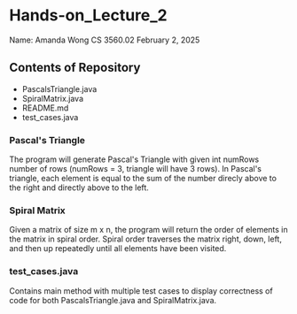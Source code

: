 # Hands-on_Lecture_2
Name: Amanda Wong
CS 3560.02
February 2, 2025
## Contents of Repository
* PascalsTriangle.java
* SpiralMatrix.java
* README.md
* test_cases.java
### Pascal's Triangle
The program will generate Pascal's Triangle with given int numRows number of rows (numRows = 3, triangle will have 3 rows). In Pascal's triangle, each element is equal to the sum of the number direcly above to the right and directly above to the left. 

### Spiral Matrix
Given a matrix of size m x n, the program will return the order of elements in the matrix in spiral order. Spiral order traverses the matrix right, down, left, and then up repeatedly until all elements have been visited.  

### test_cases.java
 Contains main method with multiple test cases to display correctness of code for both PascalsTriangle.java and SpiralMatrix.java.

